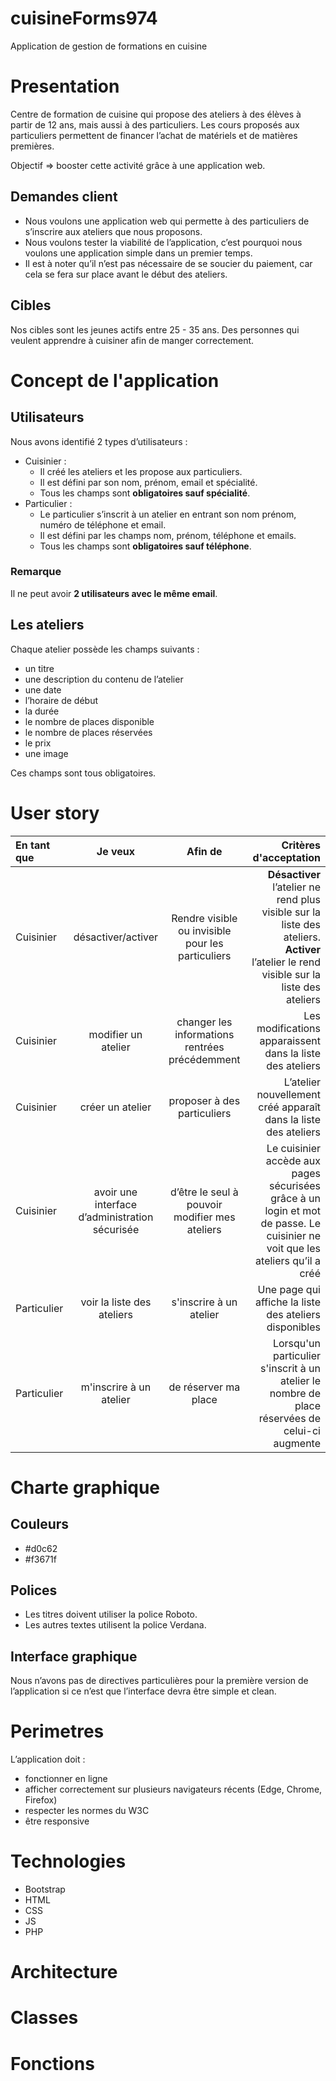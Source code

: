 # cuisineForms974
Application de gestion de formations en cuisine

# Presentation
Centre de formation de cuisine qui propose des ateliers à des élèves à
partir de 12 ans, mais aussi à des particuliers.
Les cours proposés aux particuliers permettent de financer l’achat de matériels et de
matières premières.

Objectif => booster cette activité grâce à une
application web.

## Demandes client
- Nous voulons une application web qui permette à des particuliers de s’inscrire aux ateliers
que nous proposons.
- Nous voulons tester la viabilité de l’application, c’est pourquoi nous voulons une application
simple dans un premier temps.
- Il est à noter qu’il n’est pas nécessaire de se soucier du paiement, car cela se fera sur place
avant le début des ateliers.

## Cibles
Nos cibles sont les jeunes actifs entre 25 - 35 ans. Des personnes qui veulent apprendre à
cuisiner afin de manger correctement.

# Concept de l'application
## Utilisateurs
Nous avons identifié 2 types d’utilisateurs :
 - Cuisinier :
   - Il créé les ateliers et les propose aux particuliers.
    - Il est défini par son nom, prénom, email et spécialité.
    - Tous les champs sont **obligatoires sauf spécialité**.
  - Particulier :
    - Le particulier s’inscrit à un atelier en entrant son nom prénom, numéro de téléphone et email.
    - Il est défini par les champs nom, prénom, téléphone et emails.
    - Tous les champs sont **obligatoires sauf téléphone**.
  
### Remarque
Il ne peut avoir **2 utilisateurs avec le même email**.

## Les ateliers
Chaque atelier possède les champs suivants :
- un titre
- une description du contenu de l’atelier
- une date
- l’horaire de début
- la durée
- le nombre de places disponible
- le nombre de places réservées
- le prix
- une image

Ces champs sont tous obligatoires.

# User story
En tant que|Je veux|Afin de|Critères d'acceptation
:---|:---:|:---:|---:
Cuisinier|désactiver/activer|Rendre visible ou invisible pour les particuliers|**Désactiver** l’atelier ne rend plus visible sur la liste des ateliers. **Activer** l’atelier le rend visible sur la liste des ateliers
Cuisinier|modifier un atelier|changer les informations rentrées précédemment|Les modifications apparaissent dans la liste des ateliers
Cuisinier|créer un atelier|proposer à des particuliers|L’atelier nouvellement créé apparaît dans la liste des ateliers
Cuisinier|avoir une interface d’administration sécurisée|d’être le seul à pouvoir modifier mes ateliers|Le cuisinier accède aux pages sécurisées grâce à un login et mot de passe. Le cuisinier ne voit que les ateliers qu’il a créé
Particulier|voir la liste des ateliers|s'inscrire à un atelier|Une page qui affiche la liste des ateliers disponibles
Particulier|m'inscrire à un atelier|de réserver ma place|Lorsqu'un particulier s'inscrit à un atelier le nombre de place réservées de celui-ci augmente

# Charte graphique

## Couleurs

 - #d0c62
 - #f3671f

## Polices
- Les titres doivent utiliser la police Roboto.
- Les autres textes utilisent la police Verdana.

## Interface graphique
Nous n’avons pas de directives particulières pour la première version de l’application si ce
n’est que l’interface devra être simple et clean.

# Perimetres
L’application doit :
- fonctionner en ligne
- afficher correctement sur plusieurs navigateurs récents (Edge, Chrome, Firefox)
- respecter les normes du W3C
- être responsive

# Technologies
- Bootstrap
- HTML
- CSS
- JS
- PHP
# Architecture 

# Classes

# Fonctions
